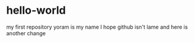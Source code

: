 # hello-world
my first repository
yoram is my name I hope github isn't lame
and here is another change
